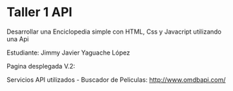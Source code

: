 # Taller 1 API
Desarrollar una Enciclopedia simple con HTML, Css y Javacript utilizando una Api

Estudiante: Jimmy Javier Yaguache López

Pagina desplegada V.2: 

Servicios API utilizados - Buscador de Peliculas:
http://www.omdbapi.com/ 






